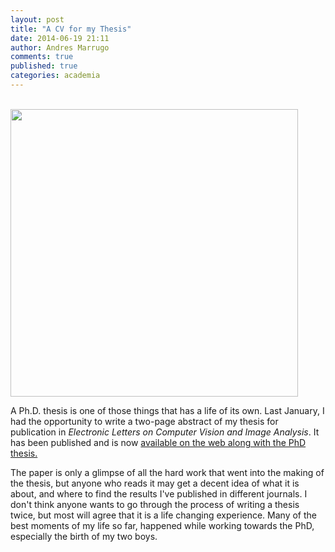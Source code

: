 ```yaml
---
layout: post
title: "A CV for my Thesis"
date: 2014-06-19 21:11
author: Andres Marrugo
comments: true
published: true
categories: academia
---
```



<div class="aic" style="width:460px"><br>
<img src="https://dl.dropboxusercontent.com/u/5279729/blog-pics/IMG_0775.jpg" alt="" width="460" height="" border="0" /></div>

A Ph.D. thesis is one of those things that has a life of its own. Last January, I had the opportunity to write a two-page abstract of my thesis for publication in *Electronic Letters on Computer Vision and Image Analysis*. It has been published and is now [available on the web along with the PhD thesis.][1]

The paper is only a glimpse of all the hard work that went into the making of the thesis, but anyone who reads it may get a decent idea of what it is about, and where to find the results I've published in different journals. I don't think anyone wants to go through the process of writing a thesis twice, but most will agree that it is a life changing experience. Many of the best moments of my life so far, happened while working towards the PhD, especially the birth of my two boys. 

[1]:http://elcvia.cvc.uab.es/article/view/597 "Retinal Image Analysis Oriented to the Clinical Task - Marrugo - Electronic Letters on Computer Vision and Image Analysis"